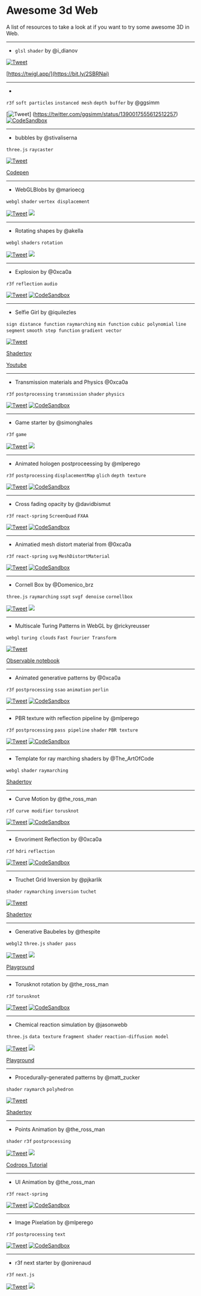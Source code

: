# Awesome 3d Web

A list of resources to take a look at if you want to try some awesome 3D in Web.



---
* `glsl` `shader` by @i_dianov

[![Tweet](https://img.shields.io/twitter/url/http/shields.io.svg?style=social)](https://twitter.com/i_dianov/status/1399054382465966080)

[https://twigl.app/](https://bit.ly/2SBRNai)


---
*

`r3f` `soft particles` `instanced mesh` `depth buffer` by @ggsimm


[![Tweet](https://img.shields.io/twitter/url/http/shields.io.svg?style=social)]
(https://twitter.com/ggsimm/status/1390017555612512257)
[![CodeSandbox](https://img.shields.io/badge/Open%20in-CodeSandbox-blue?style=flat-square&logo=codesandbox)](https://codesandbox.io/s/r3f-soft-particles-926t0)   


---
* bubbles by @stivaliserna

`three.js` `raycaster`


[![Tweet](https://img.shields.io/twitter/url/http/shields.io.svg?style=social)](https://twitter.com/stivaliserna/status/1366161119765819394)

[Codepen](https://codepen.io/stivaliserna/pen/GRNxGrR)

---
* WebGLBlobs by @marioecg

`webgl` `shader` `vertex displacement`

[![Tweet](https://img.shields.io/twitter/url/http/shields.io.svg?style=social)](https://twitter.com/marioecg/status/1354109672429654023)
   [![](https://img.shields.io/github/stars/codrops/WebGLBlobs?style=social&label=Github)](https://github.com/codrops/WebGLBlobs/)


---
* Rotating shapes by @akella

`webgl` `shaders` `rotation`


   [![Tweet](https://img.shields.io/twitter/url/http/shields.io.svg?style=social)](https://mobile.twitter.com/codrops/status/1356958704919314437)
   [![](https://img.shields.io/github/stars/akella/RotatingShapes?style=social&label=Github)](https://github.com/akella/RotatingShapes/)



---
* Explosion by @0xca0a

`r3f` `reflection` `audio` 

   [![Tweet](https://img.shields.io/twitter/url/http/shields.io.svg?style=social)](https://twitter.com/0xca0a/status/1357346054635544584)
[![CodeSandbox](https://img.shields.io/badge/Open%20in-CodeSandbox-blue?style=flat-square&logo=codesandbox)](https://codesandbox.io/s/sound-test-dvokj)   



---
* Selfie Girl by @iquilezles


`sign distance function` `raymarching` `min function` `cubic polynomial` `line segment` `smooth step function` `gradient vector`

[![Tweet](https://img.shields.io/twitter/url/http/shields.io.svg?style=social)](https://twitter.com/iquilezles/status/1332491882027384832)

[Shadertoy](https://www.shadertoy.com/view/WsSBzh)

[Youtube](https://www.youtube.com/watch?v=8--5LwHRhjk)


---
* Transmission materials and Physics @0xca0a

`r3f` `postprocessing` `transmission` `shader` `physics`

   [![Tweet](https://img.shields.io/twitter/url/http/shields.io.svg?style=social)](https://twitter.com/0xca0a/status/1348325348690317319)
[![CodeSandbox](https://img.shields.io/badge/Open%20in-CodeSandbox-blue?style=flat-square&logo=codesandbox)](https://codesandbox.io/s/r3f-ibl-envmap-simple-6ebrr)   


---
* Game starter by @simonghales

`r3f` `game`


   [![Tweet](https://img.shields.io/twitter/url/http/shields.io.svg?style=social)](https://twitter.com/simonghales/status/1347099945971564549)
[![](https://img.shields.io/github/stars/simonghales/react-three-game-starter?style=social&label=Github)](https://github.com/simonghales/react-three-game-starter)




---
* Animated hologen postproceessing by @mlperego

`r3f` `postprocessing` `displacementMap` `glich` `depth texture`

   [![Tweet](https://img.shields.io/twitter/url/http/shields.io.svg?style=social)](https://twitter.com/mlperego/status/1347616281638432770)
[![CodeSandbox](https://img.shields.io/badge/Open%20in-CodeSandbox-blue?style=flat-square&logo=codesandbox)](https://codesandbox.io/s/gwmd3)   



---
* Cross fading opacity by @davidbismut

`r3f` `react-spring` `ScreenQuad` `FXAA`

   [![Tweet](https://img.shields.io/twitter/url/http/shields.io.svg?style=social)](https://twitter.com/davidbismut/status/1347910911311405058)
[![CodeSandbox](https://img.shields.io/badge/Open%20in-CodeSandbox-blue?style=flat-square&logo=codesandbox)](https://xm76k.csb.app/)   

---
* Animatied mesh distort material from @0xca0a

`r3f` `react-spring` `svg` `MeshDistortMaterial`

   [![Tweet](https://img.shields.io/twitter/url/http/shields.io.svg?style=social)](https://twitter.com/0xca0a/status/1347490916685254656)
   [![CodeSandbox](https://img.shields.io/badge/Open%20in-CodeSandbox-blue?style=flat-square&logo=codesandbox)](https://codesandbox.io/s/charming-ritchie-5oufp)


--- 
* Cornell Box by @Domenico_brz

`three.js` `raymarching` `sspt` `svgf denoise` `cornellbox`


   [![Tweet](https://img.shields.io/twitter/url/http/shields.io.svg?style=social)](https://twitter.com/Domenico_brz/status/1347983328083927042)
   [![](https://img.shields.io/github/stars/Domenicobrz/SSPT-in-threejs?style=social&label=Github)](https://github.com/Domenicobrz/SSPT-in-threejs)


---
* Multiscale Turing Patterns in WebGL by @rickyreusser

`webgl` `turing clouds` `Fast Fourier Transform`

   [![Tweet](https://img.shields.io/twitter/url/http/shields.io.svg?style=social)](https://twitter.com/rickyreusser/status/1345644182224814085)

[Observable notebook](https://observablehq.com/@rreusser/multiscale-turing-patterns-in-webgl)


---
* Animated generative patterns by @0xca0a

`r3f` `postprocessing` `ssao` `animation` `perlin`

   [![Tweet](https://img.shields.io/twitter/url/http/shields.io.svg?style=social)](https://twitter.com/0xca0a/status/1345737612024295424)
   [![CodeSandbox](https://img.shields.io/badge/Open%20in-CodeSandbox-blue?style=flat-square&logo=codesandbox)](https://codesandbox.io/s/perlin-cubes-forked-w9myx)



---
* PBR texture with reflection pipeline by @mlperego

`r3f` `postprocessing` `pass pipeline` `shader` `PBR texture`

   [![Tweet](https://img.shields.io/twitter/url/http/shields.io.svg?style=social)](https://twitter.com/mlperego/status/1344349221835698179)
   [![CodeSandbox](https://img.shields.io/badge/Open%20in-CodeSandbox-blue?style=flat-square&logo=codesandbox)](https://vn56b.csb.app/)


---
* Template for ray marching shaders by @The_ArtOfCode

`webgl` `shader` `raymarching`

[Shadertoy](https://www.shadertoy.com/view/WtGXDD)

---
* Curve Motion by @the_ross_man

`r3f` `curve modifier` `torusknot`

   [![Tweet](https://img.shields.io/twitter/url/http/shields.io.svg?style=social)](https://twitter.com/the_ross_man/status/1343952509807849472)
   [![CodeSandbox](https://img.shields.io/badge/Open%20in-CodeSandbox-blue?style=flat-square&logo=codesandbox)](https://e0res.csb.app/)


---
* Envoriment Reflection by @0xca0a

`r3f` `hdri` `reflection`

   [![Tweet](https://img.shields.io/twitter/url/http/shields.io.svg?style=social)](https://twitter.com/0xca0a/status/1343355005911392257)
   [![CodeSandbox](https://img.shields.io/badge/Open%20in-CodeSandbox-blue?style=flat-square&logo=codesandbox)](https://codesandbox.io/s/flakes-grading-wvgxp)


---
* Truchet Grid Inversion by @pjkarlik 

`shader` `raymarching` `inversion` `tuchet`

  [![Tweet](https://img.shields.io/twitter/url/http/shields.io.svg?style=social)](https://twitter.com/Shadertoy/status/1343647195111673857)

[Shadertoy](https://www.shadertoy.com/view/wl3yDn)

--- 
* Generative Baubeles by @thespite 

`webgl2` `three.js` `shader pass`
   
   [![Tweet](https://img.shields.io/twitter/url/http/shields.io.svg?style=social)](https://twitter.com/thespite/status/1342532096355676161)
   [![](https://img.shields.io/github/stars/spite/baubles?style=social&label=Github)](https://github.com/spite/baubles)
   
[Playground](https://spite.github.io/baubles/)

---
*  Torusknot rotation by @the_ross_man

`r3f` `torusknot` 

   [![Tweet](https://img.shields.io/twitter/url/http/shields.io.svg?style=social)](https://twitter.com/the_ross_man/status/1343093438649151488)
   [![CodeSandbox](https://img.shields.io/badge/Open%20in-CodeSandbox-blue?style=flat-square&logo=codesandbox)](https://zc41e.csb.app/)

---
* Chemical reaction simulation by @jasonwebb

`three.js` `data texture` `fragment shader` `reaction-diffusion model`

   [![Tweet](https://img.shields.io/twitter/url/http/shields.io.svg?style=social)](https://twitter.com/jasonwebb/status/1341182678922457089)
[![](https://img.shields.io/github/stars/jasonwebb/reaction-diffusion-playground?style=social&label=Github)](https://github.com/jasonwebb/reaction-diffusion-playground)

[Playground](https://jasonwebb.github.io/reaction-diffusion-playground/app.html)



---
* Procedurally-generated patterns by @matt_zucker 

`shader` `raymarch` `polyhedron`

   [![Tweet](https://img.shields.io/twitter/url/http/shields.io.svg?style=social)](https://twitter.com/matt_zucker/status/1340313802487820288)

[Shadertoy](https://shadertoy.com/view/wsGfD3)



---
* Points Animation by @the_ross_man

`shader` `r3f` `postprocessing`

   [![Tweet](https://img.shields.io/twitter/url/http/shields.io.svg?style=social)](https://twitter.com/the_ross_man/status/1331869039593988096)
[![](https://img.shields.io/github/stars/mattrossman/breathing-dots-tutorial?style=social&label=Github)](https://github.com/mattrossman/breathing-dots-tutorial.git)

[Codrops Tutorial](https://tympanus.net/codrops/2020/12/17/recreating-a-dave-whyte-animation-in-react-three-fiber/) 



---

* UI Animation by @the_ross_man

`r3f` `react-spring` 

  [![Tweet](https://img.shields.io/twitter/url/http/shields.io.svg?style=social)](https://twitter.com/the_ross_man/status/1337853544658046983)
[![CodeSandbox](https://img.shields.io/badge/Open%20in-CodeSandbox-blue?style=flat-square&logo=codesandbox)](https://v6lg3.csb.app/)

---

* Image Pixelation by @mlperego

`r3f` `postprocessing` `text`

  [![Tweet](https://img.shields.io/twitter/url/http/shields.io.svg?style=social)](https://twitter.com/mlperego/status/1338950170583719936)
[![CodeSandbox](https://img.shields.io/badge/Open%20in-CodeSandbox-blue?style=flat-square&logo=codesandbox)](https://n4py8.csb.app/)


---
* r3f next starter by @onirenaud

`r3f` `next.js`

  [![Tweet](https://img.shields.io/twitter/url/http/shields.io.svg?style=social)](https://twitter.com/onirenaud/status/1338041518465056772)
[![](https://img.shields.io/github/stars/RenaudRohlinger/r3f-next-starter?style=social&label=Github)](https://github.com/RenaudRohlinger/r3f-next-starter)
